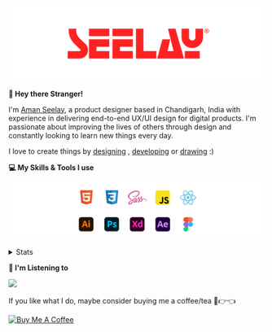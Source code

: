 [![banner](./images/seelay.svg)](https://www.seelay.in)

**👋 Hey there Stranger!**

I'm [Aman Seelay](https://www.seelay.in), a product designer based in Chandigarh, India with experience in delivering end-to-end UX/UI design for digital products. I'm passionate about improving the lives of others through design and constantly looking to learn new things every day.

I love to create things by [designing](https://www.seelay.in/#work) , [developing](https://www.seelay.in/#projects) or [drawing](https://art.seelay.in) :)

**💻 My Skills & Tools I use**

[![banner](./images/skills&tools.svg)](https://www.seelay.in/about)

<details>
  <summary>Stats</summary>

---

<!--START_SECTION:waka-->
![Profile Views](http://img.shields.io/badge/Profile%20Views-2-blue)

**🐱 My GitHub Data** 

> 📦 528.8 kB Used in GitHub's Storage 
 > 
> 🏆 599 Contributions in the Year 2023
 > 
> 💼 Opted to Hire
 > 
> 📜 1 Public Repository 
 > 
> 🔑 42 Private Repository 
 > 
**I'm a Night 🦉** 

```text
🌞 Morning                302 commits         ████░░░░░░░░░░░░░░░░░░░░░   17.51 % 
🌆 Daytime                290 commits         ████░░░░░░░░░░░░░░░░░░░░░   16.81 % 
🌃 Evening                510 commits         ███████░░░░░░░░░░░░░░░░░░   29.57 % 
🌙 Night                  623 commits         █████████░░░░░░░░░░░░░░░░   36.12 % 
```
📅 **I'm Most Productive on Sunday** 

```text
Monday                   214 commits         ███░░░░░░░░░░░░░░░░░░░░░░   12.41 % 
Tuesday                  291 commits         ████░░░░░░░░░░░░░░░░░░░░░   16.87 % 
Wednesday                152 commits         ██░░░░░░░░░░░░░░░░░░░░░░░   08.81 % 
Thursday                 262 commits         ████░░░░░░░░░░░░░░░░░░░░░   15.19 % 
Friday                   205 commits         ███░░░░░░░░░░░░░░░░░░░░░░   11.88 % 
Saturday                 271 commits         ████░░░░░░░░░░░░░░░░░░░░░   15.71 % 
Sunday                   330 commits         █████░░░░░░░░░░░░░░░░░░░░   19.13 % 
```


📊 **This Week I Spent My Time On** 

```text
🕑︎ Time Zone: Asia/Kolkata

💬 Programming Languages: 
Other                    1 hr 20 mins        ████████████░░░░░░░░░░░░░   47.34 % 
JSON                     1 hr 16 mins        ███████████░░░░░░░░░░░░░░   45.10 % 
JavaScript               6 mins              █░░░░░░░░░░░░░░░░░░░░░░░░   03.84 % 
HTML                     5 mins              █░░░░░░░░░░░░░░░░░░░░░░░░   03.10 % 
SCSS                     1 min               ░░░░░░░░░░░░░░░░░░░░░░░░░   00.62 % 

🔥 Editors: 
VS Code                  1 hr 29 mins        █████████████░░░░░░░░░░░░   52.66 % 
Chrome                   1 hr 20 mins        ████████████░░░░░░░░░░░░░   47.34 % 

💻 Operating System: 
Windows                  2 hrs 50 mins       █████████████████████████   100.00 % 
```

**I Mostly Code in JavaScript** 

```text
JavaScript               27 repos            ███████████████░░░░░░░░░░   61.36 % 
TypeScript               13 repos            ███████░░░░░░░░░░░░░░░░░░   29.55 % 
Java                     3 repos             ██░░░░░░░░░░░░░░░░░░░░░░░   06.82 % 
HTML                     1 repo              █░░░░░░░░░░░░░░░░░░░░░░░░   02.27 % 
```




 Last Updated on 27/11/2023 06:39:22 UTC
<!--END_SECTION:waka-->

---

 </details>

**🎵 I'm Listening to**

<object data="https://now-play.vercel.app/api/generate?uid=7a17a86e-d6b7-43b5-8d9c-1d6dae42a779" >

  <img src="https://now-play.vercel.app/api/generate?uid=7a17a86e-d6b7-43b5-8d9c-1d6dae42a779" />

</object>

If you like what I do, maybe consider buying me a coffee/tea 🥺👉👈

<a href="https://www.buymeacoffee.com/seelay" target="_blank"><img src="https://cdn.buymeacoffee.com/buttons/v2/default-red.png" alt="Buy Me A Coffee" width="150" ></a>
